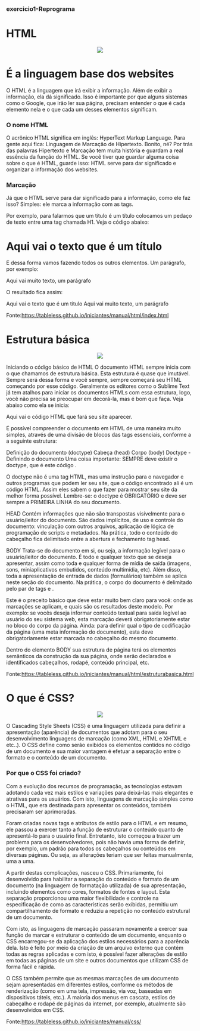 ### exercicio1-Reprograma
# HTML
<p align="center">
<img src="https://github.com/Letiiciia/exercicio1-reprograma/blob/master/Img/download.png">
</p>

<h1>É a linguagem base dos websites</h1>

<p>O HTML é a linguagem que irá exibir a informação. Além de exibir a informação, ela dá significado. Isso é importante por que alguns sistemas como o Google, que irão ler sua página, precisam entender o que é cada elemento nela e o que cada um desses elementos significam.</p>


### O nome HTML

<p>O acrônico HTML significa em inglês: HyperText Markup Language. Para gente aqui fica: Linguagem de Marcação de Hipertexto. Bonito, né?
Por trás das palavras Hipertexto e Marcação tem muita história e guardam a real essência da função do HTML. 
Se você tiver que guardar alguma coisa sobre o que é HTML, guarde isso: HTML serve para dar significado e organizar a informação dos websites.</p>


### Marcação
<p>Já que o HTML serve para dar significado para a informação, como ele faz isso? Simples: ele marca a informação com as tags.</p>

<p>Por exemplo, para falarmos que um título é um título colocamos um pedaço de texto entre uma tag chamada H1. Veja o código abaixo:</p>

<h1>Aqui vai o texto que é um título</h1>
E dessa forma vamos fazendo todos os outros elementos. Um parágrafo, por exemplo:

<p>Aqui vai muito texto, um parágrafo</p>

O resultado fica assim:

Aqui vai o texto que é um título
Aqui vai muito texto, um parágrafo

Fonte:https://tableless.github.io/iniciantes/manual/html/index.html



# Estrutura básica

<p align="center">
<img src="(https://github.com/Letiiciia/exercicio1-reprograma/blob/master/Img/images.png">
</p>

<p>Iniciando o código básico de HTML
O documento HTML sempre inicia com o que chamamos de estrutura básica. Esta estrutura é quase que imutável. Sempre será dessa forma e você sempre, sempre começará seu HTML começando por esse código. Geralmente os editores como o Sublime Text já tem atalhos para iniciar os documentos HTMLs com essa estrutura, logo, você não precisa se preocupar em decorá-la, mas é bom que faça. Veja abaixo como ela se inicia:</p>

<!DOCTYPE html>
<html lang="pt-br">
  <head>
    <title>Título da página</title>
    <meta charset="utf-8">
  </head>
  <body>
    Aqui vai o código HTML que fará seu site aparecer.
  </body>
</html>

<p>É possível compreender o documento em HTML de uma maneira muito simples, através de uma divisão de blocos das tags essenciais, conforme a a seguinte estrutura:</p>

Definição do documento (doctype)
Cabeça (head)
Corpo (body)
Doctype - Definindo o documento
Uma coisa importante: SEMPRE deve existir o doctype, que é este código <!DOCTYPE html>.

<p>O doctype não é uma tag HTML, mas uma instrução para o navegador e outros programas que podem ler seu site, que o código encontrado ali é um código HTML. Assim eles sabem o que fazer para mostrar seu site da melhor forma possível. Lembre-se: o doctype é OBRIGATÓRIO e deve ser sempre a PRIMEIRA LINHA do seu documento.</p>

<p>HEAD
Contém informações que não são transpostas visivelmente para o usuário/leitor do documento. São dados implícitos, de uso e controle do documento: vinculação com outros arquivos, aplicação de lógica de programação de scripts e metadados. Na prática, todo o conteúdo do cabeçalho fica delimitado entre a abertura e fechamento tag head.</p>

<p>BODY
Trata-se do documento em si, ou seja, a informação legível para o usuário/leitor do documento. É todo e qualquer texto que se deseja apresentar, assim como toda e qualquer forma de mídia de saída (imagens, sons, miniaplicativos embutidos, conteúdo multimídia, etc). Além disso, toda a apresentação de entrada de dados (formulários) também se aplica neste seção do documento. Na prática, o corpo do documento é delimitado pelo par de tags <body> e </body>.</p>

<p>Este é o preceito básico que deve estar muito bem claro para você: onde as marcações se aplicam, e quais são os resultados deste modelo. Por exemplo: se vocês deseja informar conteúdo textual para saída legível ao usuário do seu sistema web, esta marcação deverá obrigatoriamente estar no bloco do corpo da página. Ainda: para definir qual o tipo de codificação da página (uma meta informação do documento), esta deve obrigatoriamente estar marcada no cabeçalho do mesmo documento.</p>

<p>Dentro do elemento BODY sua estrutura de página terá os elementos semânticos da construção da sua página, onde serão declarados e identificados cabeçalhos, rodapé, conteúdo principal, etc.</p>

Fonte:https://tableless.github.io/iniciantes/manual/html/estruturabasica.html

# O que é CSS?

<p align="center">
<img src="(https://github.com/Letiiciia/exercicio1-reprograma/blob/master/Img/download.jpg">
</p>

<p>O Cascading Style Sheets (CSS) é uma linguagem utilizada para definir a apresentação (aparência) de documentos que adotam para o seu desenvolvimento linguagens de marcação (como XML, HTML e XHTML e etc..). O CSS define como serão exibidos os elementos contidos no código de um documento e sua maior vantagem é efetuar a separação entre o formato e o conteúdo de um documento.</p>

### Por que o CSS foi criado?
<p>Com a evolução dos recursos de programação, as tecnologias estavam adotando cada vez mais estilos e variações para deixá-las mais elegantes e atrativas para os usuários. Com isto, linguagens de marcação simples como o HTML, que era destinada para apresentar os conteúdos, também precisaram ser aprimoradas.</p>

<p>Foram criadas novas tags e atributos de estilo para o HTML e em resumo, ele passou a exercer tanto a função de estruturar o conteúdo quanto de apresentá-lo para o usuário final. Entretanto, isto começou a trazer um problema para os desenvolvedores, pois não havia uma forma de definir, por exemplo, um padrão para todos os cabeçalhos ou conteúdos em diversas páginas. Ou seja, as alterações teriam que ser feitas manualmente, uma a uma.</P>

<p>A partir destas complicações, nasceu o CSS. Primariamente, foi desenvolvido para habilitar a separação do conteúdo e formato de um documento (na linguagem de formatação utilizada) de sua apresentação, incluindo elementos como cores, formatos de fontes e layout. Esta separação proporcionou uma maior flexibilidade e controle na especificação de como as características serão exibidas, permitiu um compartilhamento de formato e reduziu a repetição no conteúdo estrutural de um documento.</p>

<p>Com isto, as linguagens de marcação passaram novamente a exercer sua função de marcar e estruturar o conteúdo de um documento, enquanto o CSS encarregou-se da aplicação dos estilos necessários para a aparência dela. Isto é feito por meio da criação de um arquivo externo que contém todas as regras aplicadas e com isto, é possível fazer alterações de estilo em todas as páginas de um site e outros documentos que utilizam CSS de forma fácil e rápida.</P>

<p>O CSS também permite que as mesmas marcações de um documento sejam apresentadas em diferentes estilos, conforme os métodos de renderização (como em uma tela, impressão, via voz, baseadas em dispositivos táteis, etc.). A maioria dos menus em cascata, estilos de cabeçalho e rodapé de páginas da internet, por exemplo, atualmente são desenvolvidos em CSS.</P>

Fonte:https://tableless.github.io/iniciantes/manual/css/

